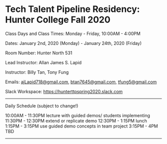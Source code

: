 # Tech Talent Pipeline Residency: Hunter College Fall 2020

Class Days and Class Times: Monday - Friday, 10:00AM - 4:00PM

Dates: January 2nd, 2020 (Monday) - January 24th, 2020 (Friday)

Room Number: Hunter North 531

Lead Instructor: Allan James S. Lapid

Instructor: Billy Tan, Tony Fung

Emails: ajLapid718@gmail.com, btan7645@gmail.com, tfung5@gmail.com

Slack Workspace: https://hunterttpspring2020.slack.com

---

Daily Schedule (subject to change!)

10:00AM - 11:30PM lecture with guided demos/ students implementing
11:30PM - 12:30PM extend or replicate demo 
12:30PM - 1:15PM lunch
1:15PM - 3:15PM use guided demo concepts in team project 
3:15PM - 4PM TBD

---